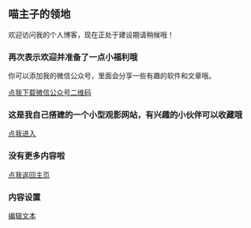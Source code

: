 ## 喵主子的领地


欢迎访问我的个人博客，现在正处于建设期请稍候哦！



### 再次表示欢迎并准备了一点小福利哦

你可以添加我的微信公众号，里面会分享一些有趣的软件和文章哦。

[点我下载微信公众号二维码](http://img04.sogoucdn.com/app/a/100520146/590e6e1d80f337cf50ccf70b9859f7f0)


### 这是我自己搭建的一个小型观影网站，有兴趣的小伙伴可以收藏哦

[点我进入](http://tv.knot-ido.tk)


### 没有更多内容啦
[点我返回主页](http://ph.knot-ido.tk)


### 内容设置
 [编辑文本](https://github.com/knot-ido/bk/edit/master/README.md) 

